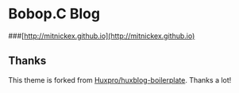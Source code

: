 # Bobop.C Blog

###[http://mitnickex.github.io](http://mitnickex.github.io)


## Thanks

This theme is forked from [Huxpro/huxblog-boilerplate](https://github.com/Huxpro/huxblog-boilerplate). Thanks a lot!  
